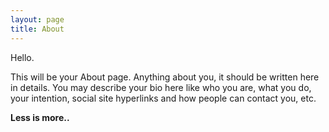 ```yaml
---
layout: page
title: About
---
```


Hello.

This will be your About page. Anything about you, it should be written here in details. You may describe your bio here like who you are, what you do, your intention, social site hyperlinks and how people can contact you, etc.

**Less is more..**

